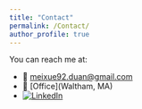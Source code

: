 ```yaml
---
title: "Contact"
permalink: /Contact/
author_profile: true
---
```


You can reach me at:

- 📧 [meixue92.duan@gmail.com](meixue92.duan@gmail.com)
- 🏢 [Office](Waltham, MA)
- [![LinkedIn](https://img.shields.io/badge/LinkedIn-0077B5?style=flat-square&logo=linkedin&logoColor=white&link=<https://www.linkedin.com/in/meixue-michelle-duan-a6902213a/>)](<https://www.linkedin.com/in/meixue-michelle-duan-a6902213a/>)




